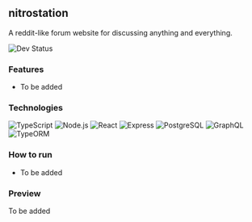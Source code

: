 ## nitrostation

A reddit-like forum website for discussing anything and everything.

![Dev Status](https://img.shields.io/badge/Development-in%20Progress-DC143C?style=for-the-badge)

### Features

-   To be added

### Technologies

![TypeScript](https://img.shields.io/badge/TypeScript-007ACC?style=for-the-badge&logo=typescript&logoColor=white)
![Node.js](https://img.shields.io/badge/Node.js-43853D?style=for-the-badge&logo=node.js&logoColor=white)
![React](https://img.shields.io/badge/React-20232A?style=for-the-badge&logo=react&logoColor=61DAFB)
![Express](https://img.shields.io/badge/Express.js-404D59?style=for-the-badge)
![PostgreSQL](https://img.shields.io/badge/PostgreSQL-316192?style=for-the-badge&logo=postgresql&logoColor=white)
![GraphQL](https://img.shields.io/badge/-GraphQL-FF1493?style=for-the-badge&logoColor=white)
![TypeORM](https://img.shields.io/badge/-TypeORM-FF4500?style=for-the-badge&logoColor=white)

### How to run

-   To be added

### Preview

To be added
